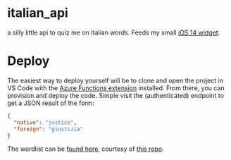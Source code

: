 # italian_api
a silly little api to quiz me on Italian words.  Feeds my small [iOS 14 widget](https://github.com/joshspicer/widgetkit-daily-italian).

# Deploy

The easiest way to deploy yourself will be to clone and open the project in VS Code with the [Azure Functions extension](https://marketplace.visualstudio.com/items?itemName=ms-azuretools.vscode-azurefunctions) installed.  From there, you can provision and deploy the code.  Simple visit the (authenticated) endpoint to get a JSON result of the form:

```json
{
  "native": "justice", 
  "foreign": "giustizia" 
}
```
The wordlist can be [found here](https://github.com/joshspicer/italian_api/blob/main/ItalianAPI/words.ts), courtesy of [this repo](https://github.com/JacobU/italian-training).
